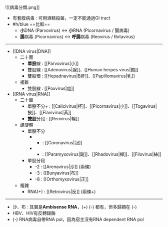 ![[病毒分類.png]]
- 有套膜病毒 : 可用酒精殺菌，一定不能通過GI tract
- #h/blue ==比較==
	- **小**DNA (Parvovirus) <-> **小**RNA (Picornavirus / 腸病毒)
	- **腸**病毒 (Picornavirus) <-> **呼腸**病毒 (Reovirus / Rotavirus)
***
- [[DNA virus|DNA]]
	- 二十面
		- **單股**線 : [[Parvovirus|小]]
		- 雙股線 : [[Adenovirus|腺]]、[[Human herpes virus|皰]]
		- 雙股環 : [[Hepadnavirus|B肝]]、[[Papillomavirus|乳]]
	- 複雜
		- 雙股線 : [[Poxvirus|痘]]
- [[RNA virus|RNA]]
	- 二十面
		- 單股不分+ : [[Calicivirus|杯]]、[[Picornavirus|小]]、[[Togavirus|披]]、[[Flavivirus|黃]]
		- **雙股**分段 : [[Reovirus|輪]]
	- 螺旋體
		- 單股不分
			- + : [[Coronavirus|冠]]
			- - : [[Paramyxovirus|副]]、[[Rhadovirus|桿]]、[[Filovirus|絲]]
		- 單股分段
			- -2 : [[Arenavirus|沙]] (兩條)
			- -3 : [[Bunyavirus|布]]
			- -8 : [[Orthomyxovirus|正]]
	- 複雜
		- RNA(+) : [[Retrovirus|反]] (兩條+)
***
- 沙、布 : 其實是**Ambisense RNA**，(+) (-) 都有，但多歸類在 (-)
- HBV、HIV有反轉錄酶
- (-) RNA病毒自帶RNA pol，因為宿主沒有RNA dependent RNA pol